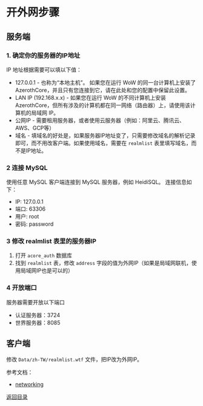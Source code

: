 # 开外网步骤

## 服务端

### 1. 确定你的服务器的IP地址
IP 地址根据需要可以填以下值：
* 127.0.0.1 - 也称为“本地主机”。 如果您在运行 WoW 的同一台计算机上安装了 AzerothCore，并且只有您连接到它，请在此处和您的配置中保留此设置。
* LAN IP (192.168.x.x) - 如果您在运行 WoW 的不同计算机上安装 AzerothCore，但所有涉及的计算机都在同一网络（路由器）上，请使用该计算机的局域网 IP。
* 公网IP - 需要租用服务器，或者使用云服务器（例如：阿里云、腾讯云、AWS、GCP等）
* 域名 - 填域名的好处是，如果服务器IP地址变了，只需要修改域名的解析记录即可，而不用改客户端。如果使用域名，需要在 `realmlist` 表里填写域名，而不是IP地址。

### 2 连接 MySQL
使用任意 MySQL 客户端连接到 MySQL 服务器，例如 HeidiSQL。
连接信息如下：
* IP: 127.0.0.1
* 端口: 63306
* 用户: root
* 密码: password

### 3 修改 realmlist 表里的服务器IP
1. 打开 `acore_auth` 数据库
2. 找到 `realmlist` 表，修改 `address` 字段的值为外网IP（如果是局域网联机，使用局域网IP也是可以的）


### 4 开放端口
服务器需要开放以下端口
* 认证服务器：3724
* 世界服务器：8085


## 客户端
修改 `Data/zh-TW/realmlist.wtf` 文件，把IP改为外网IP。

参考文档：
* [networking](https://www.azerothcore.org/wiki/networking)

[返回目录](../README.md)
